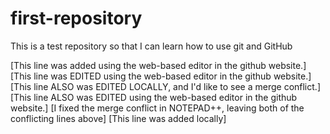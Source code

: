 first-repository
================

This is a test repository so that I can learn how to use git and GitHub

[This line was added using the web-based editor in the github website.]
[This line was EDITED using the web-based editor in the github website.]
[This line ALSO was EDITED LOCALLY, and I'd like to see a merge conflict.]
[This line ALSO was EDITED using the web-based editor in the github website.]
[I fixed the merge conflict in NOTEPAD++, leaving both of the conflicting lines above] 
[This line was added locally]

